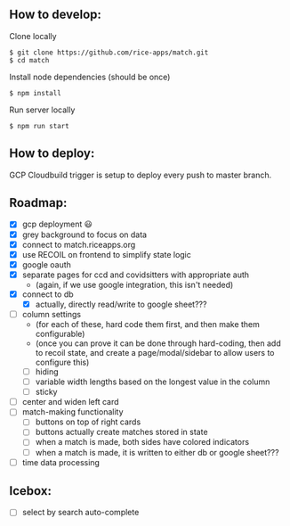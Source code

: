 ## How to develop:

Clone locally
```
$ git clone https://github.com/rice-apps/match.git
$ cd match
```

Install node dependencies (should be once)
```
$ npm install
```

Run server locally
```
$ npm run start
```

## How to deploy:

GCP Cloudbuild trigger is setup to deploy every push to master branch.

## Roadmap:

- [x] gcp deployment 😃
- [x] grey background to focus on data
- [x] connect to match.riceapps.org
- [x] use RECOIL on frontend to simplify state logic
- [x] google oauth
- [x] separate pages for ccd and covidsitters with appropriate auth 
  - (again, if we use google integration, this isn't needed)
- [x] connect to db
  - [x] actually, directly read/write to google sheet??? 
- [ ] column settings
  - (for each of these, hard code them first, and then make them configurable)
  - (once you can prove it can be done through hard-coding, then add to recoil state,
    and create a page/modal/sidebar to allow users to configure this)
  - [ ] hiding
  - [ ] variable width lengths based on the longest value in the column
  - [ ] sticky
- [ ] center and widen left card
- [ ] match-making functionality
  - [ ] buttons on top of right cards
  - [ ] buttons actually create matches stored in state
  - [ ] when a match is made, both sides have colored indicators
  - [ ] when a match is made, it is written to either db or google sheet???
- [ ] time data processing

## Icebox:
- [ ] select by search auto-complete
